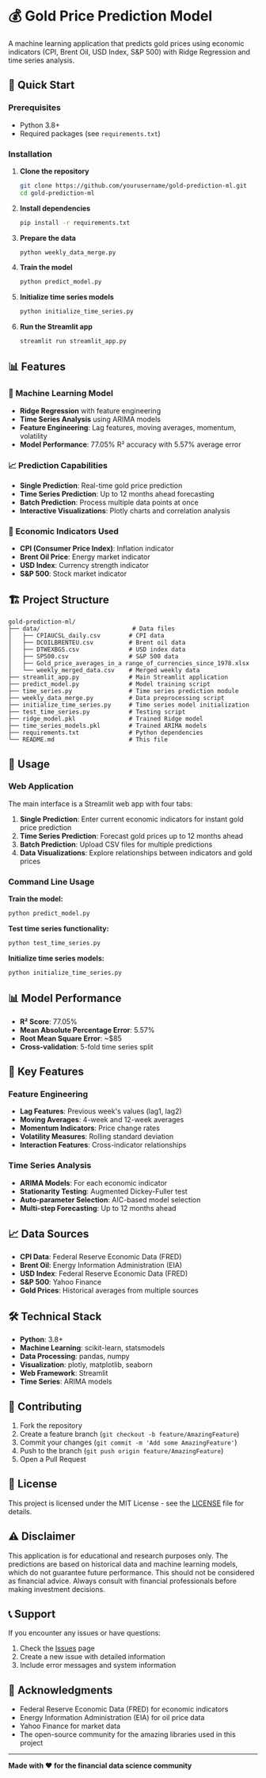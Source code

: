 # 💰 Gold Price Prediction Model

A machine learning application that predicts gold prices using economic indicators (CPI, Brent Oil, USD Index, S&P 500) with Ridge Regression and time series analysis.

## 🚀 Quick Start

### Prerequisites
- Python 3.8+
- Required packages (see `requirements.txt`)

### Installation

1. **Clone the repository**
   ```bash
   git clone https://github.com/yourusername/gold-prediction-ml.git
   cd gold-prediction-ml
   ```

2. **Install dependencies**
   ```bash
   pip install -r requirements.txt
   ```

3. **Prepare the data**
   ```bash
   python weekly_data_merge.py
   ```

4. **Train the model**
   ```bash
   python predict_model.py
   ```

5. **Initialize time series models**
   ```bash
   python initialize_time_series.py
   ```

6. **Run the Streamlit app**
   ```bash
   streamlit run streamlit_app.py
   ```

## 📊 Features

### 🤖 Machine Learning Model
- **Ridge Regression** with feature engineering
- **Time Series Analysis** using ARIMA models
- **Feature Engineering**: Lag features, moving averages, momentum, volatility
- **Model Performance**: 77.05% R² accuracy with 5.57% average error

### 📈 Prediction Capabilities
- **Single Prediction**: Real-time gold price prediction
- **Time Series Prediction**: Up to 12 months ahead forecasting
- **Batch Prediction**: Process multiple data points at once
- **Interactive Visualizations**: Plotly charts and correlation analysis

### 🎯 Economic Indicators Used
- **CPI (Consumer Price Index)**: Inflation indicator
- **Brent Oil Price**: Energy market indicator
- **USD Index**: Currency strength indicator
- **S&P 500**: Stock market indicator

## 🏗️ Project Structure

```
gold-prediction-ml/
├── data/                          # Data files
│   ├── CPIAUCSL_daily.csv        # CPI data
│   ├── DCOILBRENTEU.csv          # Brent oil data
│   ├── DTWEXBGS.csv              # USD index data
│   ├── SP500.csv                 # S&P 500 data
│   ├── Gold_price_averages_in_a range_of_currencies_since_1978.xlsx
│   └── weekly_merged_data.csv    # Merged weekly data
├── streamlit_app.py              # Main Streamlit application
├── predict_model.py              # Model training script
├── time_series.py                # Time series prediction module
├── weekly_data_merge.py          # Data preprocessing script
├── initialize_time_series.py     # Time series model initialization
├── test_time_series.py           # Testing script
├── ridge_model.pkl               # Trained Ridge model
├── time_series_models.pkl        # Trained ARIMA models
├── requirements.txt              # Python dependencies
└── README.md                     # This file
```

## 🔧 Usage

### Web Application
The main interface is a Streamlit web app with four tabs:

1. **Single Prediction**: Enter current economic indicators for instant gold price prediction
2. **Time Series Prediction**: Forecast gold prices up to 12 months ahead
3. **Batch Prediction**: Upload CSV files for multiple predictions
4. **Data Visualizations**: Explore relationships between indicators and gold prices

### Command Line Usage

**Train the model:**
```bash
python predict_model.py
```

**Test time series functionality:**
```bash
python test_time_series.py
```

**Initialize time series models:**
```bash
python initialize_time_series.py
```

## 📊 Model Performance

- **R² Score**: 77.05%
- **Mean Absolute Percentage Error**: 5.57%
- **Root Mean Square Error**: ~$85
- **Cross-validation**: 5-fold time series split

## 🎯 Key Features

### Feature Engineering
- **Lag Features**: Previous week's values (lag1, lag2)
- **Moving Averages**: 4-week and 12-week averages
- **Momentum Indicators**: Price change rates
- **Volatility Measures**: Rolling standard deviation
- **Interaction Features**: Cross-indicator relationships

### Time Series Analysis
- **ARIMA Models**: For each economic indicator
- **Stationarity Testing**: Augmented Dickey-Fuller test
- **Auto-parameter Selection**: AIC-based model selection
- **Multi-step Forecasting**: Up to 12 months ahead

## 📈 Data Sources

- **CPI Data**: Federal Reserve Economic Data (FRED)
- **Brent Oil**: Energy Information Administration (EIA)
- **USD Index**: Federal Reserve Economic Data (FRED)
- **S&P 500**: Yahoo Finance
- **Gold Prices**: Historical averages from multiple sources

## 🛠️ Technical Stack

- **Python**: 3.8+
- **Machine Learning**: scikit-learn, statsmodels
- **Data Processing**: pandas, numpy
- **Visualization**: plotly, matplotlib, seaborn
- **Web Framework**: Streamlit
- **Time Series**: ARIMA models

## 🤝 Contributing

1. Fork the repository
2. Create a feature branch (`git checkout -b feature/AmazingFeature`)
3. Commit your changes (`git commit -m 'Add some AmazingFeature'`)
4. Push to the branch (`git push origin feature/AmazingFeature`)
5. Open a Pull Request

## 📝 License

This project is licensed under the MIT License - see the [LICENSE](LICENSE) file for details.

## ⚠️ Disclaimer

This application is for educational and research purposes only. The predictions are based on historical data and machine learning models, which do not guarantee future performance. This should not be considered as financial advice. Always consult with financial professionals before making investment decisions.

## 📞 Support

If you encounter any issues or have questions:

1. Check the [Issues](https://github.com/yourusername/gold-prediction-ml/issues) page
2. Create a new issue with detailed information
3. Include error messages and system information

## 🎉 Acknowledgments

- Federal Reserve Economic Data (FRED) for economic indicators
- Energy Information Administration (EIA) for oil price data
- Yahoo Finance for market data
- The open-source community for the amazing libraries used in this project

---

**Made with ❤️ for the financial data science community** 